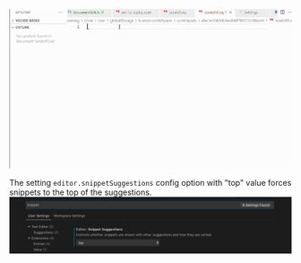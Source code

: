 
![snippets](xquery-snippets.gif)



The setting `editor.snippetSuggestions` config option with "top" value forces snippets to the top of the suggestions.
![image](snippet-settings.png)
